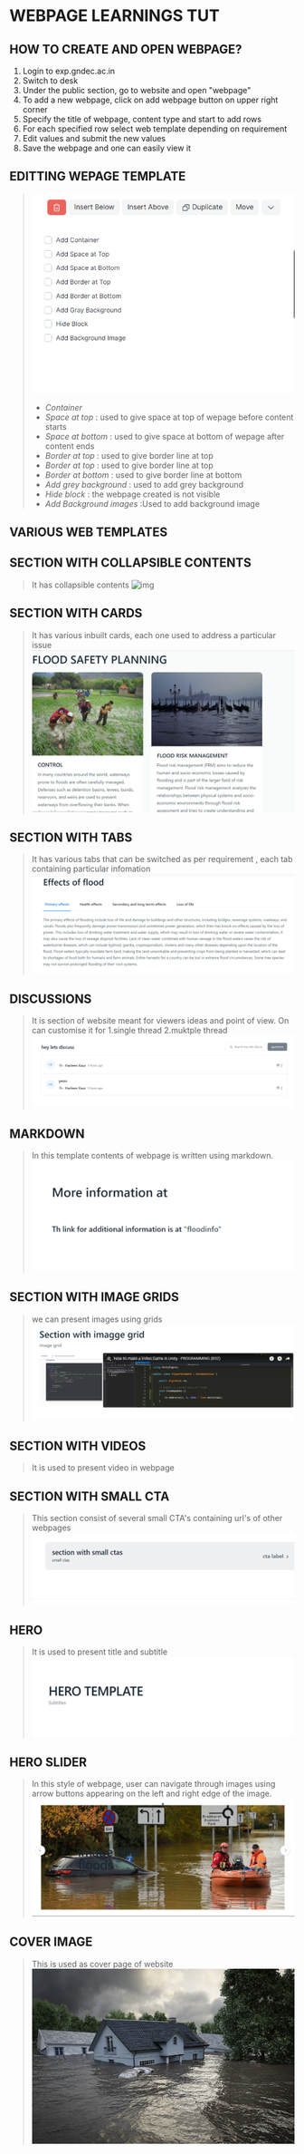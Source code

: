 # WEBPAGE LEARNINGS TUT
## HOW TO CREATE AND OPEN WEBPAGE?
1. Login to exp.gndec.ac.in
2. Switch to desk
3. Under the public section, go to website and open "webpage"
4. To add a new webpage, click on add webpage button on upper right corner
5. Specify the title of webpage, content type and start to add rows
6. For each specified row select web template depending on requirement
7. Edit values and submit the new values
8. Save the webpage and one can easily view it

## EDITTING WEPAGE TEMPLATE
>![img](Screenshot%20(267).png)
>* *Container* 
>* *Space at top* : used to give space at top of wepage before content starts
>* *Space at bottom* : used to give space at bottom of wepage after content ends
>* *Border at top* : used to give border line at top
>* *Border at top* : used to give border line at top
>* *Border at bottom* : used to give border line at bottom
>* *Add grey background* : used to add grey background
>* *Hide block* : the webpage created is not visible
>* *Add Background images* :Used to add background image

## VARIOUS WEB TEMPLATES 

## SECTION WITH COLLAPSIBLE CONTENTS
>It has collapsible contents
> ![img](Screenshot(270).png)


## SECTION WITH CARDS
>It has various inbuilt cards, each one used to address a particular issue
> ![img](Screenshot%20(271).png)

## SECTION WITH TABS
>It has various tabs that can be switched as per requirement , each tab containing particular infomation 
> ![img](Screenshot%20(272).png)


## DISCUSSIONS
>It is section of website meant for viewers ideas and point of view. On can customise it for
> 1.single thread
> 2.muktple thread
> ![img](Screenshot%20(274).png)

## MARKDOWN
>In this template contents of webpage is written using markdown.
>![img](Screenshot%20(273).png)


## SECTION WITH IMAGE GRIDS
>we can present images using grids
>![img](Screenshot%20(276).png)

## SECTION WITH VIDEOS
>It is used to present video in webpage 


## SECTION WITH SMALL CTA
>This section consist of several small CTA's containing url's of other webpages
>![img](Screenshot%20(275).png)


## HERO
>It is used to present title and subtitle
>![img](Screenshot%20(277).png)

## HERO SLIDER
>In this style of webpage, user can navigate through images using arrow buttons appearing on the left and right edge of the image. 
>![img](Screenshot%20(278).png)


## COVER IMAGE 
>This is used as cover page of website
>![img](shutterstock-709918504.webp)
